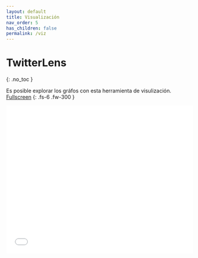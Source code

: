 ```yaml
---
layout: default
title: Visualización
nav_order: 5
has_children: false
permalink: /viz
---
```


<style>
    iframe{
    border: none;
    }
</style>

# TwitterLens
{: .no_toc }

Es posible explorar los gráfos con esta herramienta de visulización. [Fullscreen](/TesisGraphlets/graphviz/)
{: .fs-6 .fw-300 }


<iframe
    width="100%"
    height="400px"
    src="/TesisGraphlets/graphviz/index.html">
</iframe>